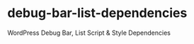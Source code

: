 debug-bar-list-dependencies
===========================

WordPress Debug Bar, List Script &amp; Style Dependencies
